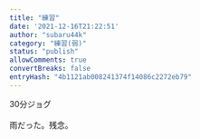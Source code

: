 ```yaml
---
title: "練習"
date: '2021-12-16T21:22:51'
author: "subaru44k"
category: "練習(弱)"
status: "publish"
allowComments: true
convertBreaks: false
entryHash: "4b1121ab008241374f14086c2272eb79"
---
```

30分ジョグ<br>
<br>
雨だった。残念。
